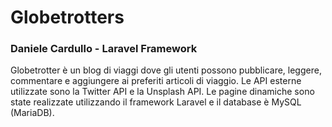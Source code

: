 # Globetrotters
### Daniele Cardullo - Laravel Framework
Globetrotter è un blog di viaggi dove gli utenti possono pubblicare, leggere, commentare e aggiungere ai preferiti articoli di viaggio. Le API esterne utilizzate sono la Twitter API e la Unsplash API. 
Le pagine dinamiche sono state realizzate utilizzando il framework Laravel e il database è MySQL (MariaDB).
